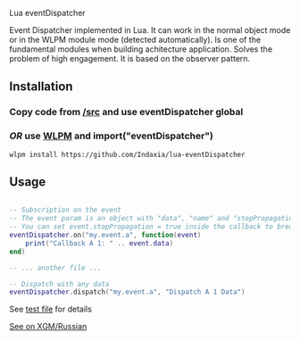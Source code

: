 Lua eventDispatcher

Event Dispatcher implemented in Lua. It can work in the normal object mode or in the WLPM module mode (detected automatically).
Is one of the fundamental modules when building achitecture application. Solves the problem of high engagement. It is based on the observer pattern.

## Installation

### Copy code from [/src](/src) and use eventDispatcher global

### *OR* use [WLPM](https://github.com/Indaxia/wc3-wlpm-module-manager) and import("eventDispatcher")
```
wlpm install https://github.com/Indaxia/lua-eventDispatcher
```

## Usage

```lua

-- Subscription on the event
-- The event param is an object with "data", "name" and "stopPropagation" properties
-- You can set event.stopPropagation = true inside the callback to break current dispatch loop
eventDispatcher.on("my.event.a", function(event)
    print("Callback A 1: " .. event.data)
end)

-- ... another file ...

-- Dispatch with any data  
eventDispatcher.dispatch("my.event.a", "Dispatch A 1 Data")

```

See [test file](/test/test.lua) for details

[See on XGM/Russian](https://xgm.guru/p/wc3/lua-eventdispatcher)

